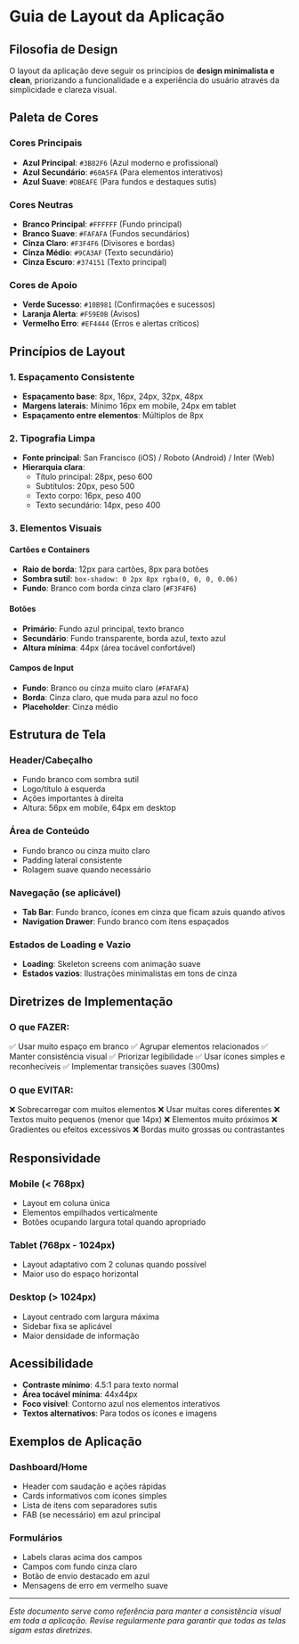 # Guia de Layout da Aplicação

## Filosofia de Design

O layout da aplicação deve seguir os princípios de **design minimalista e clean**, priorizando a funcionalidade e a experiência do usuário através da simplicidade e clareza visual.

## Paleta de Cores

### Cores Principais
- **Azul Principal**: `#3B82F6` (Azul moderno e profissional)
- **Azul Secundário**: `#60A5FA` (Para elementos interativos)
- **Azul Suave**: `#DBEAFE` (Para fundos e destaques sutis)

### Cores Neutras
- **Branco Principal**: `#FFFFFF` (Fundo principal)
- **Branco Suave**: `#FAFAFA` (Fundos secundários)
- **Cinza Claro**: `#F3F4F6` (Divisores e bordas)
- **Cinza Médio**: `#9CA3AF` (Texto secundário)
- **Cinza Escuro**: `#374151` (Texto principal)

### Cores de Apoio
- **Verde Sucesso**: `#10B981` (Confirmações e sucessos)
- **Laranja Alerta**: `#F59E0B` (Avisos)
- **Vermelho Erro**: `#EF4444` (Erros e alertas críticos)

## Princípios de Layout

### 1. Espaçamento Consistente
- **Espaçamento base**: 8px, 16px, 24px, 32px, 48px
- **Margens laterais**: Mínimo 16px em mobile, 24px em tablet
- **Espaçamento entre elementos**: Múltiplos de 8px

### 2. Tipografia Limpa
- **Fonte principal**: San Francisco (iOS) / Roboto (Android) / Inter (Web)
- **Hierarquia clara**:
  - Título principal: 28px, peso 600
  - Subtítulos: 20px, peso 500
  - Texto corpo: 16px, peso 400
  - Texto secundário: 14px, peso 400

### 3. Elementos Visuais

#### Cartões e Containers
- **Raio de borda**: 12px para cartões, 8px para botões
- **Sombra sutil**: `box-shadow: 0 2px 8px rgba(0, 0, 0, 0.06)`
- **Fundo**: Branco com borda cinza claro (`#F3F4F6`)

#### Botões
- **Primário**: Fundo azul principal, texto branco
- **Secundário**: Fundo transparente, borda azul, texto azul
- **Altura mínima**: 44px (área tocável confortável)

#### Campos de Input
- **Fundo**: Branco ou cinza muito claro (`#FAFAFA`)
- **Borda**: Cinza claro, que muda para azul no foco
- **Placeholder**: Cinza médio

## Estrutura de Tela

### Header/Cabeçalho
- Fundo branco com sombra sutil
- Logo/título à esquerda
- Ações importantes à direita
- Altura: 56px em mobile, 64px em desktop

### Área de Conteúdo
- Fundo branco ou cinza muito claro
- Padding lateral consistente
- Rolagem suave quando necessário

### Navegação (se aplicável)
- **Tab Bar**: Fundo branco, ícones em cinza que ficam azuis quando ativos
- **Navigation Drawer**: Fundo branco com itens espaçados

### Estados de Loading e Vazio
- **Loading**: Skeleton screens com animação suave
- **Estados vazios**: Ilustrações minimalistas em tons de cinza

## Diretrizes de Implementação

### O que FAZER:
✅ Usar muito espaço em branco
✅ Agrupar elementos relacionados
✅ Manter consistência visual
✅ Priorizar legibilidade
✅ Usar ícones simples e reconhecíveis
✅ Implementar transições suaves (300ms)

### O que EVITAR:
❌ Sobrecarregar com muitos elementos
❌ Usar muitas cores diferentes
❌ Textos muito pequenos (menor que 14px)
❌ Elementos muito próximos
❌ Gradientes ou efeitos excessivos
❌ Bordas muito grossas ou contrastantes

## Responsividade

### Mobile (< 768px)
- Layout em coluna única
- Elementos empilhados verticalmente
- Botões ocupando largura total quando apropriado

### Tablet (768px - 1024px)
- Layout adaptativo com 2 colunas quando possível
- Maior uso do espaço horizontal

### Desktop (> 1024px)
- Layout centrado com largura máxima
- Sidebar fixa se aplicável
- Maior densidade de informação

## Acessibilidade

- **Contraste mínimo**: 4.5:1 para texto normal
- **Área tocável mínima**: 44x44px
- **Foco visível**: Contorno azul nos elementos interativos
- **Textos alternativos**: Para todos os ícones e imagens

## Exemplos de Aplicação

### Dashboard/Home
- Header com saudação e ações rápidas
- Cards informativos com ícones simples
- Lista de itens com separadores sutis
- FAB (se necessário) em azul principal

### Formulários
- Labels claras acima dos campos
- Campos com fundo cinza claro
- Botão de envio destacado em azul
- Mensagens de erro em vermelho suave

---

*Este documento serve como referência para manter a consistência visual em toda a aplicação. Revise regularmente para garantir que todas as telas sigam estas diretrizes.*